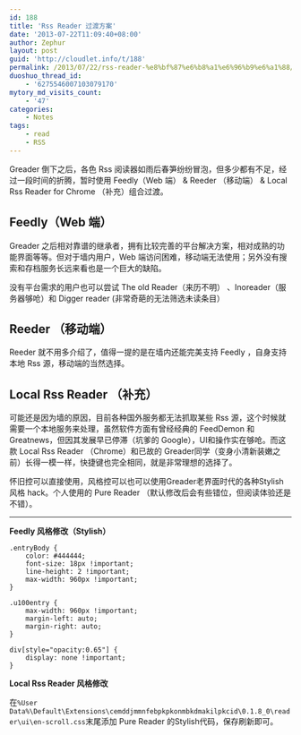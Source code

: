 ```yaml
---
id: 188
title: 'Rss Reader 过渡方案'
date: '2013-07-22T11:09:40+08:00'
author: Zephur
layout: post
guid: 'http://cloudlet.info/t/188'
permalink: /2013/07/22/rss-reader-%e8%bf%87%e6%b8%a1%e6%96%b9%e6%a1%88/
duoshuo_thread_id:
    - '6275546007103079170'
mytory_md_visits_count:
    - '47'
categories:
    - Notes
tags:
    - read
    - RSS
---
```


Greader 倒下之后，各色 Rss 阅读器如雨后春笋纷纷冒泡，但多少都有不足，经过一段时间的折腾，暂时使用 Feedly（Web 端） &amp; Reeder （移动端） &amp; Local Rss Reader for Chrome （补充）组合过渡。

## Feedly（Web 端）

Greader 之后相对靠谱的继承者，拥有比较完善的平台解决方案，相对成熟的功能界面等等。但对于墙内用户，Web 端访问困难，移动端无法使用；另外没有搜索和存档服务长远来看也是一个巨大的缺陷。

没有平台需求的用户也可以尝试 The old Reader（来历不明） 、Inoreader（服务器够呛）和 Digger reader (非常奇葩的无法筛选未读条目）

## Reeder （移动端）

Reeder 就不用多介绍了，值得一提的是在墙内还能完美支持 Feedly ，自身支持本地 Rss 源，移动端的当然选择。

## Local Rss Reader （补充）

可能还是因为墙的原因，目前各种国外服务都无法抓取某些 Rss 源，这个时候就需要一个本地服务来处理，虽然软件方面有曾经经典的 FeedDemon 和 Greatnews，但因其发展早已停滞（坑爹的 Google），UI和操作实在够呛。而这款 Local Rss Reader （Chrome）和已故的 Greader同学（变身小清新装嫩之前）长得一模一样，快捷键也完全相同，就是非常理想的选择了。

怀旧控可以直接使用，风格控可以也可以使用Greader老界面时代的各种Stylish 风格 hack。个人使用的 Pure Reader （默认修改后会有些错位，但阅读体验还是不错）。

- - - - - -

**Feedly 风格修改（Stylish）**

```
.entryBody {
    color: #444444;
    font-size: 18px !important;
    line-height: 2 !important;
    max-width: 960px !important;
}

.u100entry {
    max-width: 960px !important;
    margin-left: auto;
    margin-right: auto;
}

div[style="opacity:0.65"] {
    display: none !important;
}

```

**Local Rss Reader 风格修改**

在`%User Data%\Default\Extensions\cemddjmmnfebpkpkonmbkdmakilpkcid\0.1.8_0\reader\ui\en-scroll.css`末尾添加 Pure Reader 的Stylish代码，保存刷新即可。